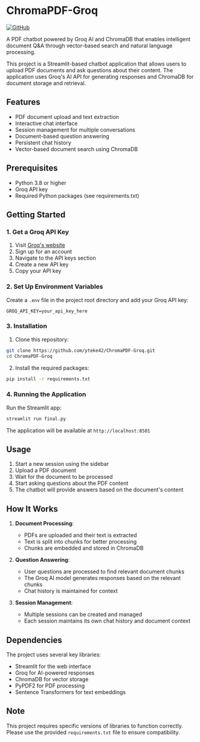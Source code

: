 # ChromaPDF-Groq

[![GitHub](https://img.shields.io/badge/GitHub-ChromaPDF--Groq-blue)](https://github.com/yteke42/ChromaPDF-Groq)

A PDF chatbot powered by Groq AI and ChromaDB that enables intelligent document Q&A through vector-based search and natural language processing.

This project is a Streamlit-based chatbot application that allows users to upload PDF documents and ask questions about their content. The application uses Groq's AI API for generating responses and ChromaDB for document storage and retrieval.

## Features

- PDF document upload and text extraction
- Interactive chat interface
- Session management for multiple conversations
- Document-based question answering
- Persistent chat history
- Vector-based document search using ChromaDB

## Prerequisites

- Python 3.8 or higher
- Groq API key
- Required Python packages (see requirements.txt)

## Getting Started

### 1. Get a Groq API Key

1. Visit [Groq's website](https://console.groq.com/)
2. Sign up for an account
3. Navigate to the API keys section
4. Create a new API key
5. Copy your API key

### 2. Set Up Environment Variables

Create a `.env` file in the project root directory and add your Groq API key:

```
GROQ_API_KEY=your_api_key_here
```

### 3. Installation

1. Clone this repository:
```bash
git clone https://github.com/yteke42/ChromaPDF-Groq.git
cd ChromaPDF-Groq
```

2. Install the required packages:
```bash
pip install -r requirements.txt
```

### 4. Running the Application

Run the Streamlit app:
```bash
streamlit run final.py
```

The application will be available at `http://localhost:8501`

## Usage

1. Start a new session using the sidebar
2. Upload a PDF document
3. Wait for the document to be processed
4. Start asking questions about the PDF content
5. The chatbot will provide answers based on the document's content

## How It Works

1. **Document Processing**:
   - PDFs are uploaded and their text is extracted
   - Text is split into chunks for better processing
   - Chunks are embedded and stored in ChromaDB

2. **Question Answering**:
   - User questions are processed to find relevant document chunks
   - The Groq AI model generates responses based on the relevant chunks
   - Chat history is maintained for context

3. **Session Management**:
   - Multiple sessions can be created and managed
   - Each session maintains its own chat history and document context

## Dependencies

The project uses several key libraries:
- Streamlit for the web interface
- Groq for AI-powered responses
- ChromaDB for vector storage
- PyPDF2 for PDF processing
- Sentence Transformers for text embeddings

## Note

This project requires specific versions of libraries to function correctly. Please use the provided `requirements.txt` file to ensure compatibility. 